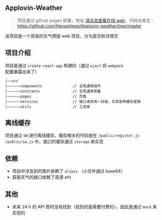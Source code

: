 ## Applovin-Weather

> 项目通过 github pages 部署，地址 [请点击查看在线 web](https://hansenleee.github.io/Applovin-weather/#/Applovin-weather)，代码仓库在 - https://github.com/Hansenleee/Applovin-weather/tree/master

该项目是一个简易的天气预报 web 项目，分为首页和详情页

## 项目介绍

项目是通过 `create-react-app` 构建的（通过 `eject` 将 `webpack` 配置暴露出来了）

```
|——src
|——————components              // 全局通用组件
|——————constants               // 全局通用常量
|——————pages                   // 页面
|——————services                // 接口请求统一封装，实现各种缓存逻辑
|——————utils                   // 工具库
```

## 离线缓存
项目通过 `SW` 进行离线缓存，缓存相关的代码放在 `/public/register.js` `/public/sw.js` 中，接口的缓存通过 `storage` 来实现

## 依赖
- 项目中涉及到的图片依赖了 `alioss` （小文件通过 base64）  
- 获取天气的接口依赖了高德 `API`  

## 其他
- 未来 24 h 的 API 暂时没有找到（找到的是需要付费的），因此是通过 `mock` 来实现的